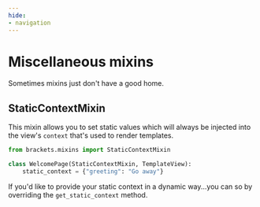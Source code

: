 ```yaml
---
hide:
- navigation
---
```


# Miscellaneous mixins

Sometimes mixins just don't have a good home.

## StaticContextMixin

This mixin allows you to set static values which will always be injected
into the view's `context` that's used to render templates.

```py
from brackets.mixins import StaticContextMixin

class WelcomePage(StaticContextMixin, TemplateView):
    static_context = {"greeting": "Go away"}
```

If you'd like to provide your static context in a dynamic way...you can
so by overriding the `get_static_context` method.
